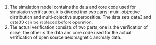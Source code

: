 1. The simulation model contains the data and core code used for simulation verification. It is divided into two parts: multi-objective distribution and multi-objective superposition. The data sets data3 and data33 can be replaced before operation.
2. The actual verification consists of two parts, one is the verification of noise, the other is the data and core code used for the actual verification of open source aeromagnetic anomaly data.
